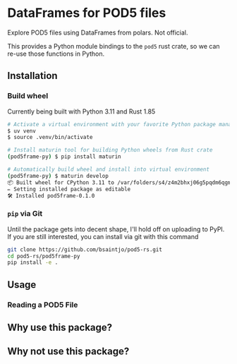 # DataFrames for POD5 files

Explore POD5 files using DataFrames from polars. Not official.

This provides a Python module bindings to the `pod5` rust crate, so we can re-use those functions in Python.

## Installation

### Build wheel

Currently being built with Python 3.11 and Rust 1.85

```bash
# Activate a virtual environment with your favorite Python package manager, uv, poetry, venv, etc.
$ uv venv
$ source .venv/bin/activate

# Install maturin tool for building Python wheels from Rust crate
(pod5frame-py) $ pip install maturin

# Automatically build wheel and install into virtual environment
(pod5frame-py) $ maturin develop
📦 Built wheel for CPython 3.11 to /var/folders/s4/z4m2bhxj06g5pqdm6qgmq_bm0000gp/T/.tmphaRgIx/pod5frame-0.1.0-cp311-cp311-macosx_11_0_arm64.whl
✏️ Setting installed package as editable
🛠 Installed pod5frame-0.1.0
```

### `pip` via Git

Until the package gets into decent shape, I'll hold off on uploading to PyPI. If you are still interested, you can install via git with this command

```bash
git clone https://github.com/bsaintjo/pod5-rs.git
cd pod5-rs/pod5frame-py
pip install -e .
```

## Usage

### Reading a POD5 File

## Why use this package?

## Why not use this package?
